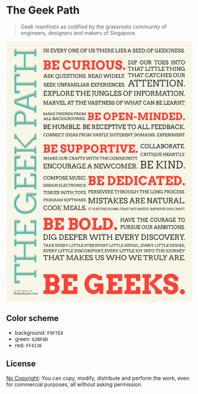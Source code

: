# The Geek Path

> Geek manifesto as codified by the grassroots community of engineers, designers and makers of Singapore.

![](poster.png)

## Color scheme

- background: `F9F7E8`
- green: `62BFAD`
- red: `FF4136`

## License

[No Copyright](https://creativecommons.org/publicdomain/zero/1.0/): You can copy, modify, distribute and perform the work, even for commercial purposes, all without asking permission.
